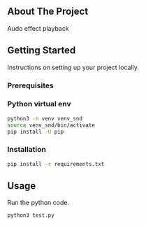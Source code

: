 <!-- ABOUT THE PROJECT -->
## About The Project
Audo effect playback


<!-- GETTING STARTED -->
## Getting Started

Instructions on setting up your project locally.

### Prerequisites

### Python virtual env

  ```sh
  python3 -m venv venv_snd
  source venv_snd/bin/activate
  pip install -U pip
  ```

### Installation

  ```sh
  pip install -r requirements.txt
  ```


<!-- USAGE EXAMPLES -->
## Usage

Run the python code.
  ```sh
  python3 test.py
  ```

